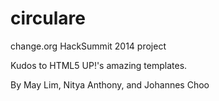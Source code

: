 circulare
=========

change.org HackSummit 2014 project

Kudos to HTML5 UP!'s amazing templates.

By May Lim, Nitya Anthony, and Johannes Choo
